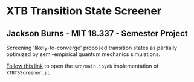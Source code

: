 # XTB Transition State Screener
## Jackson Burns - MIT 18.337 - Semester Project

Screening 'likely-to-converge' proposed transition states as partially optimized by semi-empirical quantum mechanics simulations.

[Follow this link](https://jacksonburns.github.io/xtb-ts-screener/src/main.html) to open the `src/main.ipynb` implementation of `XTBTSScreener.jl`.